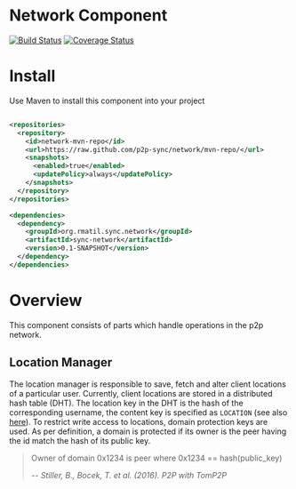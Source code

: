 # Network Component

[![Build Status](https://travis-ci.org/p2p-sync/network.svg)](https://travis-ci.org/p2p-sync/network)
[![Coverage Status](https://coveralls.io/repos/p2p-sync/network/badge.svg?branch=master&service=github)](https://coveralls.io/github/p2p-sync/network?branch=master)

# Install
Use Maven to install this component into your project

```xml

<repositories>
  <repository>
    <id>network-mvn-repo</id>
    <url>https://raw.github.com/p2p-sync/network/mvn-repo/</url>
    <snapshots>
      <enabled>true</enabled>
      <updatePolicy>always</updatePolicy>
    </snapshots>
  </repository>
</repositories>

<dependencies>
  <dependency>
    <groupId>org.rmatil.sync.network</groupId>
    <artifactId>sync-network</artifactId>
    <version>0.1-SNAPSHOT</version>
  </dependency>
</dependencies>

```

# Overview
This component consists of parts which handle operations in the p2p network.

## Location Manager
The location manager is responsible to save, fetch and alter client locations of a particular user. 
Currently, client locations are stored in a distributed hash table (DHT).
The location key in the DHT is the hash of the corresponding username, the content key is specified as `LOCATION` (see also [here](https://github.com/p2p-sync/network/blob/648462f0db1462a1a57d6cedb2122c7cb49e9177/src/main/java/org/rmatil/sync/network/config/Config.java#L5)). To restrict write access to locations, domain protection keys are used. As per definition, a domain is protected if its owner is the peer having the id match the hash of its public key. 

> Owner of domain 0x1234 is peer where 0x1234 == hash(public_key)
>
> -- <cite>Stiller, B., Bocek, T. et al. (2016). P2P with TomP2P</cite>
  
